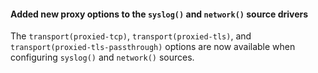 #### Added new proxy options to the `syslog()` and `network()` source drivers

The `transport(proxied-tcp)`, `transport(proxied-tls)`, and `transport(proxied-tls-passthrough)` options are now available when configuring `syslog()` and `network()` sources.
